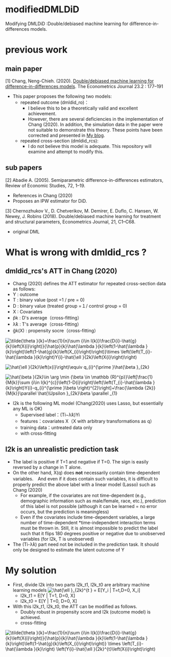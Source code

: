 # modifiedDMLDiD
Modifying DMLDiD :Double/debiased machine learning for difference-in-differences models.

# previous work
## main paper
[1] Chang, Neng-Chieh. (2020). [Double/debiased machine learning for difference-in-differences models](https://academic.oup.com/ectj/article/23/2/177/5722119#247745047). The Econometrics Journal 23.2 : 177–191
- This paper proposes the following two models:
  - repeated outcome (dmldid_ro)：
    - I believe this to be a theoretically valid and excellent achievement.
    - However, there are several deficiencies in the implementation of Chang (2020). In addition, the simulation data in the paper were not suitable to demonstrate this theory. These points have been corrected and presented in [My blog](https://medium.com/@masa_asami/double-debiased-ml-for-did-1-fd08bebcf033).
  - repeated cross-section  (dmldid_rcs):
    - I do not believe this model is adequate. This repository will examine and attempt to modify this.

## sub papers
[2] Abadie A. (2005). Semiparametric difference-in-differences estimators, Review of Economic Studies, 72, 1–19.
- References in Chang (2020)
- Proposes an IPW estimator for DiD.

[3] Chernozhukov V., D. Chetverikov, M. Demirer, E. Duflo, C. Hansen, W. Newey, J. Robins (2018). Double/debiased machine learning for treatment and structural parameters, Econometrics Journal, 21, C1–C68.
- original DML

# What is wrong with dmldid_rcs ?
## dmldid_rcs's ATT in Chang (2020)
- Chang (2020) defines the ATT estimator for repeated cross-section data as follows:
- Y : outcome
- T : binary value (post =1 / pre = 0)
- D : binary value (treated group =１/ control group = 0)
- X : Covariates
- p̂k : D's average（cross-fitting）
- λ̂k : T's average（cross-fitting）
- ĝk(X) : propensity socre（cross-fitting）


![
\tilde{\theta }_{k}=\frac{1}{n}\sum _{i\in I_{k}}\frac{D_{i}-\hat{g}_{k}\left(X_{i}\right)}{\hat{p}_{k}\hat{\lambda }_{k}\left(1-\hat{\lambda }_{k}\right)\left(1-\hat{g}_{k}\left(X_{i}\right)\right)}\times \left(\left(T_{i}-\hat{\lambda }_{k}\right)Y_{i}-\hat{\ell }_{2k}\left(X_{i}\right)\right)](https://render.githubusercontent.com/render/math?math=%5Ccolor%7Bwhite%7D%5Clarge+%5Cdisplaystyle+%0A%5Ctilde%7B%5Ctheta+%7D_%7Bk%7D%3D%5Cfrac%7B1%7D%7Bn%7D%5Csum+_%7Bi%5Cin+I_%7Bk%7D%7D%5Cfrac%7BD_%7Bi%7D-%5Chat%7Bg%7D_%7Bk%7D%5Cleft%28X_%7Bi%7D%5Cright%29%7D%7B%5Chat%7Bp%7D_%7Bk%7D%5Chat%7B%5Clambda+%7D_%7Bk%7D%5Cleft%281-%5Chat%7B%5Clambda+%7D_%7Bk%7D%5Cright%29%5Cleft%281-%5Chat%7Bg%7D_%7Bk%7D%5Cleft%28X_%7Bi%7D%5Cright%29%5Cright%29%7D%5Ctimes+%5Cleft%28%5Cleft%28T_%7Bi%7D-%5Chat%7B%5Clambda+%7D_%7Bk%7D%5Cright%29Y_%7Bi%7D-%5Chat%7B%5Cell+%7D_%7B2k%7D%5Cleft%28X_%7Bi%7D%5Cright%29%5Cright%29)


![\hat{\ell }_{2k}\left(x_{i}\right)\equiv q_{i}^{\prime }\hat{\beta }_{2k}
](https://render.githubusercontent.com/render/math?math=%5Ccolor%7Bwhite%7D%5Clarge+%5Ctextstyle+%5Chat%7B%5Cell+%7D_%7B2k%7D%5Cleft%28x_%7Bi%7D%5Cright%29%5Cequiv+q_%7Bi%7D%5E%7B%5Cprime+%7D%5Chat%7B%5Cbeta+%7D_%7B2k%7D%0A)


![\hat{\beta }_{2k}\in \arg \min _{\beta \in \mathbb {R}^{p}}\left[\frac{1}{M_{k}}\sum _{i\in I_{k}^{c}}\left(1-D_{i}\right)\left(\left(T_{i}-\hat{\lambda }_{k}\right)Y_{i}-q_{i}^{\prime }\beta \right)^{2}\right]+\frac{\lambda _{2k}}{M_{k}}\parallel \hat{\Upsilon }_{2k}\beta \parallel _{1}
](https://render.githubusercontent.com/render/math?math=%5Ccolor%7Bwhite%7D%5Clarge+%5Cdisplaystyle+%5Chat%7B%5Cbeta+%7D_%7B2k%7D%5Cin+%5Carg+%5Cmin+_%7B%5Cbeta+%5Cin+%5Cmathbb+%7BR%7D%5E%7Bp%7D%7D%5Cleft%5B%5Cfrac%7B1%7D%7BM_%7Bk%7D%7D%5Csum+_%7Bi%5Cin+I_%7Bk%7D%5E%7Bc%7D%7D%5Cleft%281-D_%7Bi%7D%5Cright%29%5Cleft%28%5Cleft%28T_%7Bi%7D-%5Chat%7B%5Clambda+%7D_%7Bk%7D%5Cright%29Y_%7Bi%7D-q_%7Bi%7D%5E%7B%5Cprime+%7D%5Cbeta+%5Cright%29%5E%7B2%7D%5Cright%5D%2B%5Cfrac%7B%5Clambda+_%7B2k%7D%7D%7BM_%7Bk%7D%7D%5Cparallel+%5Chat%7B%5CUpsilon+%7D_%7B2k%7D%5Cbeta+%5Cparallel+_%7B1%7D%0A)


- l2k is the following ML model (Chang(2020) uses Lasso, but essentially any ML is OK)
  - Supervised label：(Ti−λ̂k)Yi
  - features：covariates X（X with arbitrary transformations as q）
  - training data：untreated data only 
  - with cross-fitting

## l2k is an unrealistic prediction task
- The label is positive if T=1 and negative if T=0. The sign is easily reversed by a change in T alone.
- On the other hand, X(q) does **not** necessarily contain time-dependent variables.　And even if it does contain such variables, it is difficult to properly predict the above label with a linear model (Lasso) such as Chang (2020)
  - For example, if the covariates are not time-dependent (e.g., demographic information such as male/female, race, etc.), prediction of this label is not possible (although it can be learned = no error occurs, but the prediction is meaningless)
  - Even if the covariates include time-dependent variables, a large number of time-dependent *time-independent interaction terms must be thrown in. Still, it is almost impossible to predict the label such that it flips 180 degrees positive or negative due to unobserved variables (for l2k, T is unobserved)
- The (Ti-λ̂k) part need not be included in the prediction task. It should only be designed to estimate the latent outcome of Y

# My solution

- First, divide l2k into two parts l2k_t1, l2k_t0 are arbitrary machine learning models
![\hat{\ell }_{2k}^{t } = E[Y_i   |  T=t,D=0, X_i]](https://render.githubusercontent.com/render/math?math=%5Ccolor%7Bwhite%7D%5Clarge+%5Cdisplaystyle+%5Chat%7B%5Cell+%7D_%7B2k%7D%5E%7Bt+%7D+%3D+E%5BY_i+++%7C++T%3Dt%2CD%3D0%2C+X_i%5D)
  - l2k_t1 = E[Y | T=1, D=0, X] 
  - l2k_t0 = E[Y | T=0, D=0, X]
- With this l2k_t1, l2k_t0, the ATT can be modified as follows.
  - Doubly robust in propensity score and l2k (outcome model) is achieved.
  - cross-fitting

![\tilde{\theta }_{k}=\frac{1}{n}\sum _{i\in I_{k}}\frac{D_{i}-\hat{g}_{k}\left(X_{i}\right)}{\hat{p}_{k}\hat{\lambda }_{k}\left(1-\hat{\lambda }_{k}\right)\left(1-\hat{g}_{k}\left(X_{i}\right)\right)}
\times
\left(T_{i}-\hat{\lambda }_{k}\right) 
 \left(Y_{i}-\hat{\ell }_{2k}^{t}\left(X_{i}\right)\right)
](https://render.githubusercontent.com/render/math?math=%5Ccolor%7Bwhite%7D%5Clarge+%5Cdisplaystyle+%5Ctilde%7B%5Ctheta+%7D_%7Bk%7D%3D%5Cfrac%7B1%7D%7Bn%7D%5Csum+_%7Bi%5Cin+I_%7Bk%7D%7D%5Cfrac%7BD_%7Bi%7D-%5Chat%7Bg%7D_%7Bk%7D%5Cleft%28X_%7Bi%7D%5Cright%29%7D%7B%5Chat%7Bp%7D_%7Bk%7D%5Chat%7B%5Clambda+%7D_%7Bk%7D%5Cleft%281-%5Chat%7B%5Clambda+%7D_%7Bk%7D%5Cright%29%5Cleft%281-%5Chat%7Bg%7D_%7Bk%7D%5Cleft%28X_%7Bi%7D%5Cright%29%5Cright%29%7D%0A%5Ctimes%0A%5Cleft%28T_%7Bi%7D-%5Chat%7B%5Clambda+%7D_%7Bk%7D%5Cright%29+%0A+%5Cleft%28Y_%7Bi%7D-%5Chat%7B%5Cell+%7D_%7B2k%7D%5E%7Bt%7D%5Cleft%28X_%7Bi%7D%5Cright%29%5Cright%29%0A)
